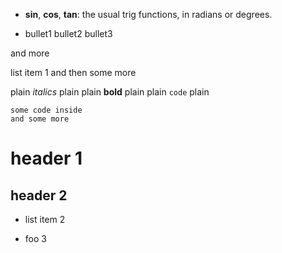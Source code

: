 * __sin__, __cos__, __tan__: the usual trig functions, in radians or degrees.

* bullet1
  bullet2
  bullet3

and more

list item 1
and then some more

plain *italics* plain
plain **bold** plain
plain `code` plain

```langname
some code inside
and some more
```

# header 1

## header 2


* list item 2

* foo 3